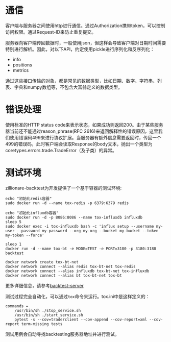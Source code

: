 # 通信

客户端与服务器之间使用http进行通信。通过Authorization携带token，可以控制访问权限。通过Request-ID来防止重复提交。

服务器向客户端传回数据时，一般使用json，但这样会导致客户端对日期时间需要特别进行解析。因此，对以下API，约定使用pickle进行序列化和反序列化：

- info
- positions
- metrics

通过这些接口传输的对象，都是常见的数据类型，比如日期、数字、字符串、列表、字典和numpy数组等，不包含大富翁定义的数据类型。

# 错误处理
使用标准的HTTP status code来表示状态，如果成功则返回200。由于某些服务器当前还不能通过reason_phrase(RFC 2616)来返回解释性的错误原因，这里我们使用错误码499来进行协议扩展。当服务器有额外信息需要返回时，传回一个499的错误码，此时客户端会读取Response的body文本，抛出一个类型为coretypes.errors.trade.TradeError（及子类）的异常。

# 测试环境

zillionare-backtest为开发提供了一个基于容器的测试环境:

```
echo "初始化redis容器"
sudo docker run -d --name tox-redis -p 6379:6379 redis

echo "初始化influxdb容器"
sudo docker run -d -p 8086:8086 --name tox-influxdb influxdb
sleep 5
sudo docker exec -i tox-influxdb bash -c 'influx setup --username my-user --password my-password --org my-org --bucket my-bucket --token my-token --force'

sleep 1
docker run -d --name tox-bt -e MODE=TEST -e PORT=3180 -p 3180:3180 backtest

docker network create tox-bt-net
docker network connect --alias redis tox-bt-net tox-redis
docker network connect --alias influxdb tox-bt-net tox-influxdb
docker network connect --alias bt tox-bt-net tox-bt
```

更多详细信息，请参考[backtest-server]()

测试过程完全自动化，可以通过`tox`命令来运行。tox.ini中是这样定义的：
```
commands =
    /usr/bin/sh ./stop_service.sh
    /usr/bin/sh ./start_service.sh
    pytest -s --cov=traderclient --cov-append --cov-report=xml --cov-report term-missing tests
```
测试用例会自动寻找backtesting服务器地址并进行测试。
